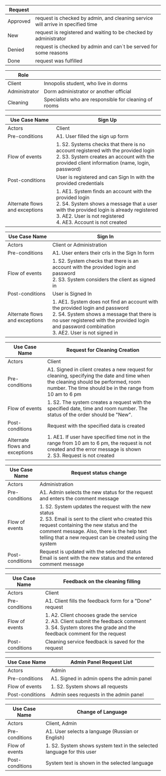 
| Request | |
| --- | --- |
| Approved | request is checked by admin, and cleaning service will arrive in specified time |
| New | request is registered and waiting to be checked by administrator |
| Denied | request is checked by admin and can`t be served for some reasons |
| Done | request was fulfilled |

| Role | |
| --- | --- |
| Client | Innopolis student, who live in dorms |
| Administrator | Dorm administrator or another official |
| Cleaning | Specialists who are responsible for cleaning of rooms |



| **Use Case Name** | **Sign Up** |
| --- | --- |
| Actors | Client |
| Pre-conditions |  A1. User filled the sign up form |
| Flow of events | 1. S2. Systems checks that there is no account registered with the provided login </br> 2. S3. System creates an account with the provided client information (name, login, password) |
| Post-conditions | User is registered and can Sign In with the provided credentials |
| Alternate flows and exceptions | 1. AE1. System finds an account with the provided login </br> 2. S4. System shows a message that a user with the provided login is already registered </br> 3. AE2. User is not registered </br> 4. AE3. Account is not created |

| **Use Case Name** | **Sign In** |
| --- | --- |
| Actors | Client or Administration |
| Pre-conditions | A1. User enters their crls in the Sign In form |
| Flow of events | 1. S2. System checks that there is an account with the provided login and password </br> 2. S3. System considers the client as signed in |
| Post-conditions | User is Signed In |
| Alternate flows and exceptions | 1. AE1. System does not find an account with the provided login and password </br> 2. S4. System shows a message that there is no user registered with the provided login and password combination </br> 3. AE2. User is not signed in |

| **Use Case Name** | **Request for Cleaning Creation** |
| --- | --- |
| Actors | Client |
| Pre-conditions | A1. Signed in client creates a new request for cleaning, specifying the date and time when the cleaning should be performed, room number. The time should be in the range from 10 am to 6 pm |
| Flow of events | 1. S2. The system creates a request with the specified date, time and room number. The status of the order should be &quot;New&quot;. |
| Post-conditions | Request with the specified data is created |
| Alternate flows and exceptions | 1. AE1. If user have specified time not in the range from 10 am to 6 pm, the request is not created and the error message is shown </br> 2. S3. Request is not created |

| **Use Case Name** | **Request status change** |
| --- | --- |
| Actors | Administration |
| Pre-conditions | A1. Admin selects the new status for the request and enters the comment message |
| Flow of events | 1. S2. System updates the request with the new status </br> 2. S3. Email is sent to the client who created this request containing the new status and the comment message. Also, there is the help text telling that a new request can be created using the system </br> |
| Post-conditions | Request is updated with the selected status </br> Email is sent with the new status and the entered comment message

| **Use Case Name** | **Feedback on the cleaning filling** |
| --- | --- |
| Actors | Client |
| Pre-conditions | A1. Client fills the feedback form for a &quot;Done&quot; request |
| Flow of events | 1. A2. Client chooses grade the service </br> 2. A3. Client submit the feedback comment </br> 3. S4. System stores the grade and the feedback comment for the request |
| Post-conditions | Cleaning service feedback is saved for the request |

| **Use Case Name** | **Admin Panel Request List** |
| --- | --- |
| Actors | Admin |
| Pre-conditions | A1. Signed in admin opens the admin panel |
| Flow of events | 1. S2. System shows all requests |
| Post-conditions | Admin sees requests in the admin panel |

| **Use Case Name** | **Change of Language** |
| --- | --- |
| Actors | Client, Admin |
| Pre-conditions | A1. User selects a language (Russian or English) |
| Flow of events | 1. S2. System shows system text in the selected language for this user |
| Post-conditions | System text is shown in the selected language  |
